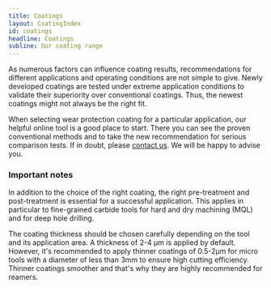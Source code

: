 ```yaml
---
title: Coatings
layout: CoatingIndex
id: coatings
headline: Coatings
subline: Our coating range
---
```



As numerous factors can influence coating results, recommendations for different applications and operating conditions are not simple to give. Newly developed coatings are tested under extreme application conditions to validate their superiority over conventional coatings. Thus, the newest coatings might not always be the right fit.

When selecting wear protection coating for a particular application, our helpful online tool is a good place to start. There you can see the proven conventional methods and to take the new recommendation for serious comparison tests. If in doubt, please [contact us](/en/contact). We will be happy to advise you.

### Important notes

In addition to the choice of the right coating, the right pre-treatment and post-treatment is essential for a successful application. This applies in particular to fine-grained carbide tools for hard and dry machining (MQL) and for deep hole drilling.

The coating thickness should be chosen carefully depending on the tool and its application area. A thickness of 2-4 µm is applied by default. However, it's recommended to apply thinner coatings of 0.5-2µm for micro tools with a diameter of less than 3mm to ensure high cutting efficiency. Thinner coatings smoother and that's why they are highly recommended for reamers.
